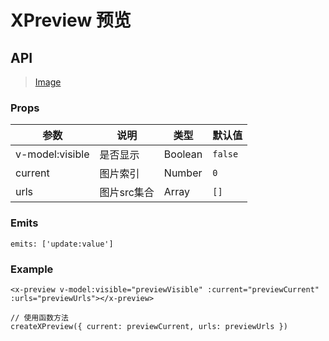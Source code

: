 # XPreview 预览

## API

> [Image](https://www.antdv.com/components/image-cn)

### Props

| 参数 | 说明 | 类型 | 默认值 |
| --- | --- | --- | --- |
| v-model:visible | 是否显示 | Boolean | `false` |
| current | 图片索引 | Number | `0` |
| urls | 图片src集合 | Array | `[]` |

### Emits

```vue
emits: ['update:value']
```

### Example

```vue
<x-preview v-model:visible="previewVisible" :current="previewCurrent" :urls="previewUrls"></x-preview>

// 使用函数方法
createXPreview({ current: previewCurrent, urls: previewUrls })
```
